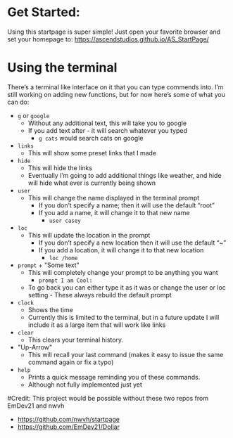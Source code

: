 # Get Started:

Using this startpage is super simple! Just open your favorite browser and set your homepage to: https://ascendstudios.github.io/AS_StartPage/

# Using the terminal

There’s a terminal like interface on it that you can type commends into. I’m still working on adding new functions, but for now here’s some of what you can do:

- `g` or `google`
  - Without any  additional text, this will take you to google
  - If you add text after - it will search whatever you typed
    - `g cats` would search cats on google
- `links`
  - This will show some preset links that I made
- `hide`
  - This will hide the links
  - Eventually I’m going to add additional things like weather, and hide will hide what ever is currently being shown
- `user`
  - This will change the name displayed in the terminal prompt
    - If you don’t specify a name; then it will use the default “root”
    - If you add a name, it will change it to that new name
      - `user casey`
- `loc`
  - This will update the location in the prompt
    - If you don’t specify a new location then it will use the default “~”
    - If you add a location, it will change it to that new location
      - `loc /home`
- `prompt` + "Some text"
  - This will completely change your prompt to be anything you want
    - `prompt I am Cool: `
  - To go back you can either type it as it was or change the user or loc setting - These always rebuild the default prompt
- `clock`
  - Shows the time
  - Currently this is limited to the terminal, but in a future update I will include it as a large item that will work like links
- `clear`
  - This clears your terminal history.
- "Up-Arrow"
  - This will recall your last command (makes it easy to issue the same command again or fix a typo)
- `help`
  - Prints a quick message reminding you of these commands.
  - Although not fully implemented just yet

#Credit:
This project would be possible without these two repos from EmDev21 and nwvh
- https://github.com/nwvh/startpage
- https://github.com/EmDev21/Dollar
